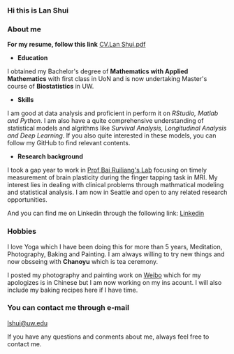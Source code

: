 ### Hi this is Lan Shui

### About me

**For my resume, follow this link**
[CV.Lan Shui.pdf](https://github.com/lanshui98/lanshui98.github.io/files/7356018/CV.Lan.Shui.pdf)

- **Education**

I obtained my Bachelor's degree of **Mathematics with Applied Mathematics** with first class in UoN and is now undertaking Master's course of **Biostatistics** in UW. 

- **Skills**

I am good at data analysis and proficient in perform it on _RStudio, Matlab and Python_. I am also have a quite comprehensive understanding of statistical models and algrithms like _Survival Analysis, Longitudinal Analysis and Deep Learning_. If you also quite interested in these models, you can follow my GitHub to find relevant contents.

- **Research background**

I took a gap year to work in [Prof Bai Ruiliang's Lab](https://person.zju.edu.cn/en/Bai_Lab) focusing on timely measurement of brain plasticity during the finger tapping task in MRI. My interest lies in dealing with clinical problems through mathmatical modeling and statistical analysis. I am now in Seattle and open to any related research opportunities.

And you can find me on Linkedin through the following link: [Linkedin](https://www.linkedin.com/in/lan-shui-alsa/?locale=en_US)

### Hobbies

I love Yoga which I have been doing this for more than 5 years, Meditation, Photography, Baking and Painting. I am always willing to try new things and now obsseing with **Chanoyu** which is tea ceremony. 

I posted my photography and painting work on [Weibo](https://weibo.com/u/6349230170?is_all=1) which for my apologizes is in Chinese but I am now working on my ins acount. I will also include my baking recipes here if I have time.

### You can contact me through e-mail

lshui@uw.edu

If you have any questions and conments about me, always feel free to contact me.
